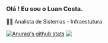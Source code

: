 ### Olá ! Eu sou o Luan Costa.

👨‍💻 Analista de Sistemas - Infraestutura



<a href="https://github.com/LuanC-1/github-readme-stats"><img align="center" src="https://github-readme-stats.vercel.app/api?username=LuanC-1&show_icons=true&include_all_commits=true&theme=buefy&hide_border=true&theme=radical" alt="Anurag's github stats" /></a>
<a href="https://github.com/LuanC-1/LuanC-1"><img align="center" src="https://github-readme-stats.vercel.app/api/top-langs/?username=LuanC-1&layout=compact&theme=buefy&hide_border=true&theme=radical" /></a>
